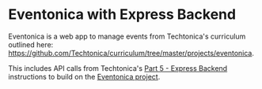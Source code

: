 # Eventonica with Express Backend

Eventonica is a web app to manage events from Techtonica's curriculum outlined here: https://github.com/Techtonica/curriculum/tree/master/projects/eventonica.

This includes API calls from Techtonica's [Part 5 - Express Backend](https://github.com/Techtonica/curriculum/blob/master/projects/eventonica/eventonica-part5-express-backend.md) instructions to build on the [Eventonica project](https://github.com/lisaau/Eventonica).
